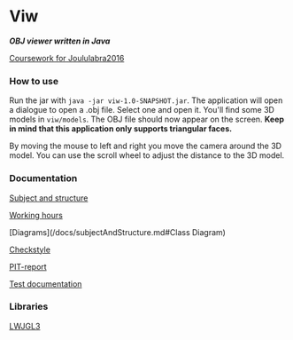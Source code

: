 # Viw

***OBJ viewer written in Java***

[Coursework for Joululabra2016](https://www.cs.helsinki.fi/courses/582221/2016/s/a/3)

### How to use

Run the jar with `java -jar viw-1.0-SNAPSHOT.jar`.
The application will open a dialogue to open a .obj file. Select one and open it. You'll find some 3D models in `viw/models`.
The OBJ file should now appear on the screen. **Keep in mind that this application only supports triangular faces.**

By moving the mouse to left and right you move the camera around the 3D model. You can use the scroll wheel to adjust the distance to the 3D model.

### Documentation

[Subject and structure](/docs/subjectAndStructure.md)

[Working hours](/docs/hours.md)

[Diagrams](/docs/subjectAndStructure.md#Class Diagram)

[Checkstyle](https://htmlpreview.github.io/?https://raw.githubusercontent.com/MergHQ/viw/master/docs/checkstyle-reports/201715010808/checkstyle.html)

[PIT-report](https://htmlpreview.github.io/?https://raw.githubusercontent.com/MergHQ/viw/master/docs/pit/201701152138/index.html)

[Test documentation](/docs/testdocs.md)

### Libraries

[LWJGL3](https://github.com/LWJGL/lwjgl3)

